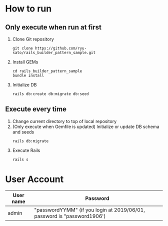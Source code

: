 # How to run

## Only execute when run at first

1. Clone Git repository
    ```
    git clone https://github.com/ryu-sato/rails_builder_pattern_sample.git
    ```
1. Install GEMs
    ```
    cd rails_builder_pattern_sample
    bundle install
    ```
1. Initialize DB
    ```
    rails db:create db:migrate db:seed
    ```

## Execute every time

1. Change current directory to top of local repository
1. (Only execute when Gemfile is updated) Initialize or update DB schema and seeds
    ```
    rails db:migrate
    ```
1. Execute Rails
    ```
    rails s
    ```

# User Account

|User name|Password|
| --- | --- |
|admin|"passwordYYMM" (if you login at 2019/06/01, password is "password1906')|

